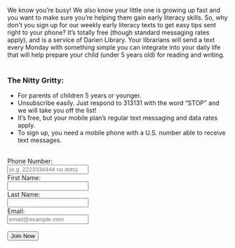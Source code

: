 <div class="row margin-bottom-30">
	<div class="col-md-8">

We know you’re busy! We also know your little one is growing up fast and you want to make sure you’re helping them gain early literacy skills. So, why don't you sign up for our weekly early literacy texts to get easy tips sent right to your phone? It’s totally free (though standard messaging rates apply), and is a service of Darien Library. Your librarians will send a text every Monday with something simple you can integrate into your daily life that will help prepare your child (under 5 years old) for reading and writing.
<br />
<br />

### The Nitty Gritty:
* For parents of children 5 years or younger.
* Unsubscribe easily. Just respond to 313131 with the word “STOP” and we will take you off the list!
* It’s free, but your mobile plan’s regular text messaging and data rates apply.
* To sign up, you need a mobile phone with a U.S. number able to receive text messages.

<br />

</div>

<div class="col-md-4">
<form action="https://app.eztexting.com/widgets?_method=subscribe" enctype="application/x-www-form-urlencoded" id="ez-form" method="post" onsubmit="
                                            window.open(
                    '',
                    'subscribed',
                    'width=530,' +
                    'height=370,' +
                    'scrollbars=no,resizable=yes,status=no,toolbar=0'
            );
                        " target="subscribed">
	<input name="serializedData" type="hidden" value="eNpdUU1PwkAQ/St1zzW0FEPhZiIqBowJeBIP0+1sO7rdbXa3AUL4704BjXrYZN/HvJfJpHlZJpikIHNQUIAqFE5wmBbZeASoyoMg/+Bs1/oVapSBrLnV2m6xFFORiFjAGZ09Yvom8kmWjHPxHgtFqMsTN2Rjxm8k4pQFT5Xp2keEEh3HrBhGXRsp66IZOL2PFhTQgdxHa9wFHylnm+gOHKFhqXDg9hzmOynRe9Xpn6R1DebTn4L6DjIV516xl/zMQKGxfLJkljwFFV4W+PjD/PbOGiD9bAMpktBvfpnAnr+37p/ESti3fUi/roHmkic7H2wzl9a8Os1UHUI73Qw2A9Ya2F26/Qu6pTWhZscNK1sqz/+kr6yRqjowzLIekjw1KnI+XJ9ALDqPbs5XSfNJPhrGouovsiDPU4fvo0xFCw5N8OJ4/AJ38aPA" />
	<div class="ez-el">
		<label class="ez-lb" for="PhoneNumber">Phone Number:</label>
		<div class="ez-in">
			<input class="ez-text" id="PhoneNumber" name="PhoneNumber" pattern="^[2-9][0-9]{9}$" placeholder="(e.g. 2223334444 no dots)" required="required" type="tel" value="" /></div>
	</div>
	<div class="ez-el">
		<label for="FirstName">First Name:</label>
		<div class="ez-in">
			<input autocomplete="off" class="ez-text" id="FirstName" name="FirstName" type="text" value="" /></div>
	</div>
	<div class="ez-el">
		<label for="LastName">Last Name:</label>
		<div class="ez-in">
			<input autocomplete="off" class="ez-text" id="LastName" name="LastName" type="text" value="" /></div>
	</div>
	<div class="ez-el">
		<label for="Email">Email:</label>
		<div class="ez-in">
			<input class="ez-text" id="Email" name="Email" placeholder="email@example.com" type="email" value="" /></div>
	</div>
	<br />
			<button class="btn-u" type="submit">Join Now</button></div>
	</div>
</form>
</div>
</div>